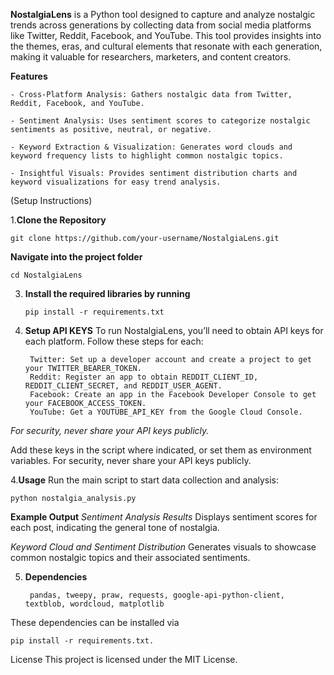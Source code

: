 __NostalgiaLens__ is a Python tool designed to capture and analyze nostalgic trends across generations by collecting data from social media platforms like Twitter, Reddit, Facebook, and YouTube. This tool provides insights into the themes, eras, and cultural elements that resonate with each generation, making it valuable for researchers, marketers, and content creators.

__Features__

    - Cross-Platform Analysis: Gathers nostalgic data from Twitter, Reddit, Facebook, and YouTube.

    - Sentiment Analysis: Uses sentiment scores to categorize nostalgic sentiments as positive, neutral, or negative.

    - Keyword Extraction & Visualization: Generates word clouds and keyword frequency lists to highlight common nostalgic topics.

    - Insightful Visuals: Provides sentiment distribution charts and keyword visualizations for easy trend analysis.


(Setup Instructions)

1.__Clone the Repository__


    git clone https://github.com/your-username/NostalgiaLens.git


 __Navigate into the project folder__
  
    cd NostalgiaLens
   

3. __Install the required libraries by running__
  

       pip install -r requirements.txt
 

5. __Setup API KEYS__
  To run NostalgiaLens, you’ll need to obtain API keys for each platform. Follow these steps for each:

        Twitter: Set up a developer account and create a project to get your TWITTER_BEARER_TOKEN.
        Reddit: Register an app to obtain REDDIT_CLIENT_ID, REDDIT_CLIENT_SECRET, and REDDIT_USER_AGENT.
        Facebook: Create an app in the Facebook Developer Console to get your FACEBOOK_ACCESS_TOKEN.
        YouTube: Get a YOUTUBE_API_KEY from the Google Cloud Console.
   
*For security, never share your API keys publicly.*

   
Add these keys in the script where indicated, or set them as environment variables. For security, never share your API keys publicly.


4.__Usage__
  Run the main script to start data collection and analysis:
  
    python nostalgia_analysis.py


  __Example Output__
  *Sentiment Analysis Results* Displays sentiment scores for each post, indicating the general tone of nostalgia.
    
  *Keyword Cloud and Sentiment Distribution* Generates visuals to showcase common nostalgic topics and their associated         sentiments.
 
5. __Dependencies__
   
        pandas, tweepy, praw, requests, google-api-python-client, textblob, wordcloud, matplotlib

  These dependencies can be installed via 

    pip install -r requirements.txt.


License
This project is licensed under the MIT License.

